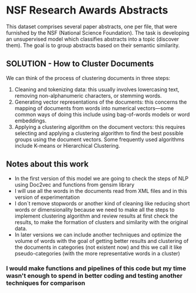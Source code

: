 # NSF Research Awards Abstracts
This dataset comprises several paper abstracts, one per file, that were furnished by the NSF
(National Science Foundation). 
The task is developing an unsupervised model which classifies abstracts into a topic (discover
them). The goal is to group abstracts based on their semantic similarity.

## SOLUTION - How to Cluster Documents
We can think of the process of clustering documents in three steps:

1. Cleaning and tokenizing data: this usually involves lowercasing text, removing non-alphanumeric characters, or stemming words.
2. Generating vector representations of the documents: this concerns the mapping of documents from words into numerical vectors—some common ways of doing this include using bag-of-words models or word embeddings.
3. Applying a clustering algorithm on the document vectors: this requires selecting and applying a clustering algorithm to find the best possible groups using the document vectors. Some frequently used algorithms include K-means or Hierarchical Clustering.

## Notes about this work
- In the first version of this model we are going to check the steps of NLP
using Doc2vec and functions from gensim library
- I will use all the words in the documents read from XML files and in this version of experimentation
- I don´t remove stopwords or another kind of cleaning like reducing short words or dimensionality
because we need to make all the steps to implement clustering algorithm and review results at first check 
the results, to make the formation of clusters and similarity with the original data.
- In later versions we can include another techniques and optimize the volume of words with the goal
of getting better results and clustering of the documents in categories (not existent now) and this
we call it like pseudo-categories (with the more representative words in a cluster)
### I would make functions and pipelines of this code but my time wasn't enough to spend in better coding and testing another techniques for comparison
